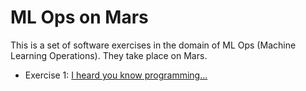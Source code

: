 # ML Ops on Mars

This is a set of software exercises in the domain of ML Ops (Machine Learning Operations). They take place on Mars.

- Exercise 1: [I heard you know programming...](exercise1.md)
